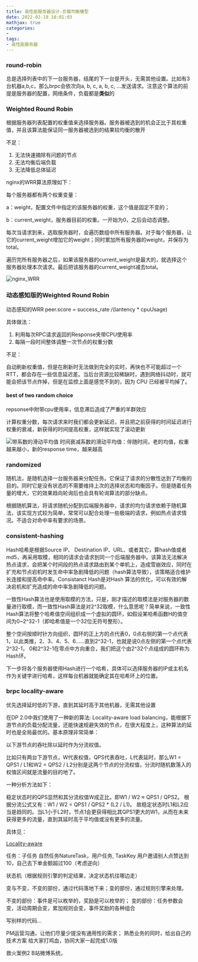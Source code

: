 ```yaml
---
title: 高性能服务器设计-负载均衡模型
date: 2022-02-18 10:01:03
mathjax: true
categories:
- 
tags: 
- 高性能服务器
---
```


### round-robin

总是选择列表中的下一台服务器，结尾的下一台是开头，无需其他设置。比如有3台机器a,b,c，那么brpc会依次向a, b, c, a, b, c, ...发送请求。注意这个算法的前提是服务器的配置，网络条件，负载都是**类似**的

### Weighted Round Robin

根据服务器列表配置的权重值来选择服务器。服务器被选到的机会正比于其权重值，并且该算法能保证同一服务器被选到的结果较均衡的散开

不足：

1. 无法快速摘除有问题的节点
2. 无法均衡后端负载
3. 无法降低总体延迟

nginx的WRR算法原理如下：

每个服务器都有两个权重变量：

a：weight，配置文件中指定的该服务器的权重，这个值是固定不变的；

b：current_weight，服务器目前的权重。一开始为0，之后会动态调整。

每次当请求到来，选取服务器时，会遍历数组中所有服务器。对于每个服务器，让它的current_weight增加它的weight；同时累加所有服务器的weight，并保存为total。

遍历完所有服务器之后，如果该服务器的current_weight是最大的，就选择这个服务器处理本次请求。最后把该服务器的current_weight减去total。

![nginx_WRR](https://img-blog.csdn.net/20160731092902416?watermark/2/text/aHR0cDovL2Jsb2cuY3Nkbi5uZXQv/font/5a6L5L2T/fontsize/400/fill/I0JBQkFCMA==/dissolve/70/gravity/Center)

### 动态感知版的Weighted Round Robin

动态感知的WRR
peer.score = success_rate /(lantency * cpuUsage)

具体做法：

1. 利用每次RPC请求返回的Response夹带CPU使用率
2. 每隔一段时间整体调整一次节点的权重分数

不足：

自动刷新权重值，但是在刷新时无法做到完全的实时，再快也不可能超过一个 RTT，都会存在一些信息延迟差。当后台资源比较稀缺时，遇到网络抖动时，就可能会把该节点炸掉，但是在监控上面是感觉不到的，因为 CPU 已经被平均掉了。

#### best of two random choice

repsonse中附带cpu使用率，信息滞后造成了严重的羊群效应

计算权重分数，每次请求来时我们都会更新延迟，并且把之前获得的时间延迟进行权重的衰减，新获得的时间提高权重，这样就实现了滚动更新

![带系数的滑动平均值](http://cdn.b5mang.com/2020123022446.png)
时间衰减系数的滑动平均值：伴随时间，老的均值，权重越来越小，新的response time，越来越高


### randomized

随机法，是随机选择一台服务器来分配任务。它保证了请求的分散性达到了均衡的目的。同时它是没有状态的不需要维持上次的选择状态和均衡因子。但是随着任务量的增大，它的效果趋向轮询后也会具有轮询算法的部分缺点。

根据随机算法，将请求随机分配到后端服务器中，请求的均匀请求依赖于随机算法，该实现方式较为简单，常常可以配合处理一些极端的请求，例如热点请求情况。不适合对命中率有要求的场景。

### consistent-hashing

Hash哈希是根据Source IP、 Destination IP、URL、或者其它，算hash值或者md5，再采用取模，相同的请求会请求到同一个后端服务器中。该算法无法解决热点请求，会把某个时间段的热点请求路由到某个单机上，造成雪崩效应，同时在扩充和节点宕机时发生命中率急剧降低的问题（hash算法导致），该策略适合维护长连接和提高命中率。Consistanct Hash是对Hash 算法的优化，可以有效的解决宕机和扩充造成的命中率急剧降低的问题。

一致性Hash算法也是使用取模的方法，只是，刚才描述的取模法是对服务器的数量进行取模，而一致性Hash算法是对2^32取模，什么意思呢？简单来说，一致性Hash算法将整个哈希值空间组织成一个虚拟的圆环，如假设某哈希函数H的值空间为0~2^32-1（即哈希值是一个32位无符号整形）。

整个空间按顺时针方向组织，圆环的正上方的点代表0，0点右侧的第一个点代表1，以此类推，2、3、4、5、6……直到2^32-1，也就是说0点左侧的第一个点代表2^32-1， 0和2^32-1在零点中方向重合，我们把这个由2^32个点组成的圆环称为Hash环。

下一步将各个服务器使用Hash进行一个哈希，具体可以选择服务器的IP或主机名作为关键字进行哈希，这样每台机器就能确定其在哈希环上的位置。

### brpc locality-aware

优先选择延时低的下游，直到其延时高于其他机器，无需其他设置

在DP 2.0中我们使用了一种新的算法: Locality-aware load balancing，能根据下游节点的负载分配流量，还能快速规避失效的节点，在很大程度上，这种算法的延时也是全局最优的。基本原理非常简单：

以下游节点的吞吐除以延时作为分流权值。

比如只有两台下游节点，W代表权值，QPS代表吞吐，L代表延时，那么W1 = QPS1 / L1和W2 = QPS2 / L2分别是这两个节点的分流权值，分流时随机数落入的权值区间就是流量的目的地了。

一种分析方法如下：

稳定状态时的QPS显然和其分流权值W成正比，即W1 / W2 ≈ QPS1 / QPS2。
根据分流公式又有：W1 / W2 = QPS1 / QPS2 * (L2 / L1)。
故稳定状态时L1和L2应当是趋同的。当L1小于L2时，节点1会更获得相比其QPS1更大的W1，从而在未来获得更多的流量，直到其延时高于平均值或没有更多的流量。

具体见：

[Locality-aware](https://github.com/apache/incubator-brpc/blob/master/docs/cn/lalb.md)

任务：子任务
自然任务NatureTask，用户任务, TaskKey 用户邀请别人点赞达到10，自己去下单金额超过100（考虑逆向）

状态机（根据规则引擎的判定结果，决定状态机往哪边走）

变与不变，不变的部份，通过代码落地下来；变的部份，通过规则引擎来处理。

不变的部份：事件是可以枚举的，奖励是可以枚举的；
变的部份：任务参数会变，活动周期会变，累加规则会变，事件奖励的各种组合

写别样的代码...

PM运营沟通，让他们尽量少提没有通用性的需求；
熟悉业务的同时，给出自己的技术方案
给大家打鸡血，协同大家一起完成1.0版

救火案例2
B站微博系统，